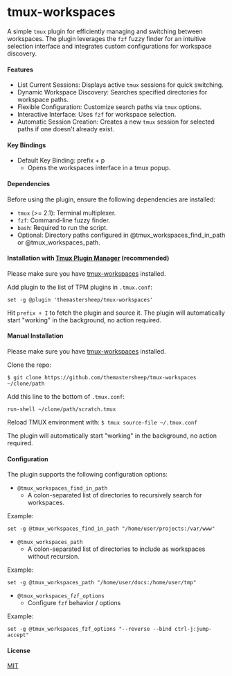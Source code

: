 # tmux-workspaces

A simple `tmux` plugin for efficiently managing and switching between workspaces. The plugin leverages the `fzf` fuzzy finder for an intuitive selection interface and integrates custom configurations for workspace discovery.

#### Features
* List Current Sessions: Displays active `tmux` sessions for quick switching.
* Dynamic Workspace Discovery: Searches specified directories for workspace paths.
* Flexible Configuration: Customize search paths via `tmux` options.
* Interactive Interface: Uses `fzf` for workspace selection.
* Automatic Session Creation: Creates a new `tmux` session for selected paths if one doesn't already exist.

#### Key Bindings

* Default Key Binding: prefix + p
  * Opens the workspaces interface in a tmux popup.

#### Dependencies
Before using the plugin, ensure the following dependencies are installed:

* `tmux` (>= 2.1): Terminal multiplexer.
* `fzf`: Command-line fuzzy finder.
* `bash`: Required to run the script.
* Optional: Directory paths configured in @tmux_workspaces_find_in_path or @tmux_workspaces_path.


#### Installation with [Tmux Plugin Manager](https://github.com/tmux-plugins/tpm) (recommended)

Please make sure you have
[tmux-workspaces](https://github.com/themastersheep/tmux-workspaces) installed.

Add plugin to the list of TPM plugins in `.tmux.conf`:

    set -g @plugin 'themastersheep/tmux-workspaces'

Hit `prefix + I` to fetch the plugin and source it. The plugin will
automatically start "working" in the background, no action required.

#### Manual Installation

Please make sure you have
[tmux-workspaces](https://github.com/themastersheep/tmux-workspaces) installed.

Clone the repo:

    $ git clone https://github.com/themastersheep/tmux-workspaces ~/clone/path

Add this line to the bottom of `.tmux.conf`:

    run-shell ~/clone/path/scratch.tmux

Reload TMUX environment with: `$ tmux source-file ~/.tmux.conf`

The plugin will automatically start "working" in the background, no action
required.


#### Configuration

The plugin supports the following configuration options:

* `@tmux_workspaces_find_in_path`
  * A colon-separated list of directories to recursively search for workspaces.

Example:

    set -g @tmux_workspaces_find_in_path "/home/user/projects:/var/www"

* `@tmux_workspaces_path`
  * A colon-separated list of directories to include as workspaces without recursion.

Example:

    set -g @tmux_workspaces_path "/home/user/docs:/home/user/tmp"

* `@tmux_workspaces_fzf_options`
  * Configure `fzf` behavior / options

Example:

    set -g @tmux_workspaces_fzf_options "--reverse --bind ctrl-j:jump-accept"

#### License
[MIT](LICENSE)
